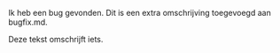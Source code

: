 Ik heb een bug gevonden.
Dit is een extra omschrijving toegevoegd aan bugfix.md.

Deze tekst omschrijft iets.
